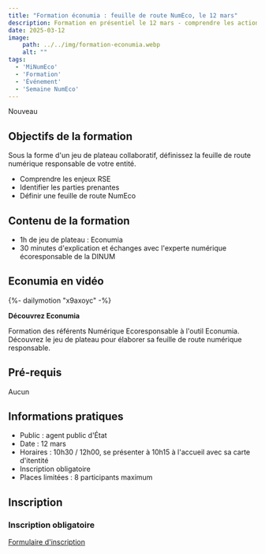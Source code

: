 ```yaml
---
title: "Formation éconumia : feuille de route NumEco, le 12 mars"
description: Formation en présentiel le 12 mars - comprendre les actions numérique responsable et les inscrire dans sa feuille de route - atelier ludique - 1h30
date: 2025-03-12
image:
    path: ../../img/formation-econumia.webp
    alt: ""
tags:
  - 'MiNumEco'
  - 'Formation'
  - 'Événement'
  - 'Semaine NumEco'
---
```


<p class="fr-badge fr-badge--success fr-badge--no-icon">Nouveau</p>

<!-- chapô-->

<!-- texte-->

## Objectifs de la formation

Sous la forme d'un jeu de plateau collaboratif, définissez la feuille de route numérique responsable de votre entité.
* Comprendre les enjeux RSE
* Identifier les parties prenantes
* Définir une feuille de route NumEco

## Contenu de la formation

* 1h de jeu de plateau : Econumia
* 30 minutes d'explication et échanges avec l'experte numérique écoresponsable de la DINUM

## Econumia en vidéo

<!-- intégraton vidéo dailymotion de la chaine de la DINUM -->
{%- dailymotion "x9axoyc" -%}

<!-- légende de la vidéo-->
**Découvrez Econumia**

<!-- description-->
Formation des référents Numérique Ecoresponsable à l'outil Econumia. Découvrez le jeu de plateau pour élaborer sa feuille de route numérique responsable.

## Pré-requis

Aucun

## Informations pratiques

* Public : agent public d'État
* Date : 12 mars
* Horaires : 10h30 / 12h00, se présenter à 10h15 à l'accueil avec sa carte d'itentité
* Inscription obligatoire
* Places limitées : 8 participants maximum

## Inscription

<div class="fr-callout">
    <h3 class="fr-callout__title">Inscription obligatoire</h3>
    <a class="fr-btn" href="https://grist.numerique.gouv.fr/o/docs/forms/1MmRRb9XJUL9CZgmQ9EMsS/55" target="_blank">
			Formulaire d'inscription
    </a>
</div>
